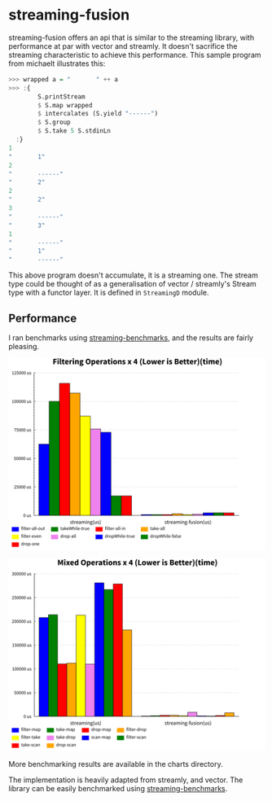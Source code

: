 streaming-fusion
====

streaming-fusion offers an api that is similar to the streaming library, with performance at par with vector and streamly.
It doesn't sacrifice the streaming characteristic to achieve this performance. This sample program from michaelt illustrates this:
```Haskell
>>> wrapped a = "       " ++ a
>>> :{
        S.printStream 
        $ S.map wrapped
        $ intercalates (S.yield "------") 
        $ S.group 
        $ S.take 5 S.stdinLn
  :}
1
"       1"
2
"       ------"
"       2"
2
"       2"
3
"       ------"
"       3"
1
"       ------"
"       1"
"       ------"
```
This above program doesn't accumulate, it is a streaming one. The stream type could be thought of as a generalisation of vector / streamly's Stream type with a functor layer. It is defined in `StreamingD` module. 

## Performance
I ran benchmarks using [streaming-benchmarks](https://github.com/composewell/streaming-benchmarks), and the results are fairly pleasing.

![Filtering Operations composed 4 times](charts/FilteringOperationsx4-median-time.svg)

![Mixed Operations](charts/MixedOperationsx4-median-time.svg)

More benchmarking results are available in the charts directory.

The implementation is heavily adapted from streamly, and vector. The library can be easily benchmarked using [streaming-benchmarks](https://github.com/composewell/streaming-benchmarks).
